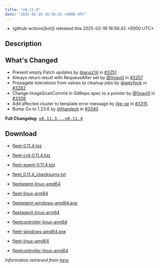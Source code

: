 ```yaml
---
title: "v0.11.4"
date: "2025-02-19 16:56:42 +0000 UTC"
---
```



* (github-actions[bot]) released this 2025-02-19 16:56:42 +0000 UTC*



## Description


<h2>What's Changed</h2>
<ul>
<li>Prevent empty Patch updates by <a class="user-mention notranslate" data-hovercard-type="user" data-hovercard-url="/users/aruiz14/hovercard" data-octo-click="hovercard-link-click" data-octo-dimensions="link_type:self" href="https://github.com/aruiz14">@aruiz14</a> in <a class="issue-link js-issue-link" data-error-text="Failed to load title" data-id="2809734274" data-permission-text="Title is private" data-url="https://github.com/rancher/fleet/issues/3251" data-hovercard-type="pull_request" data-hovercard-url="/rancher/fleet/pull/3251/hovercard" href="https://github.com/rancher/fleet/pull/3251">#3251</a></li>
<li>Always return result with RequeueAfter set by <a class="user-mention notranslate" data-hovercard-type="user" data-hovercard-url="/users/0xavi0/hovercard" data-octo-click="hovercard-link-click" data-octo-dimensions="link_type:self" href="https://github.com/0xavi0">@0xavi0</a> in <a class="issue-link js-issue-link" data-error-text="Failed to load title" data-id="2812366161" data-permission-text="Title is private" data-url="https://github.com/rancher/fleet/issues/3257" data-hovercard-type="pull_request" data-hovercard-url="/rancher/fleet/pull/3257/hovercard" href="https://github.com/rancher/fleet/pull/3257">#3257</a></li>
<li>Propagate tolerations from values to cleanup jobs by <a class="user-mention notranslate" data-hovercard-type="user" data-hovercard-url="/users/weyfonk/hovercard" data-octo-click="hovercard-link-click" data-octo-dimensions="link_type:self" href="https://github.com/weyfonk">@weyfonk</a> in <a class="issue-link js-issue-link" data-error-text="Failed to load title" data-id="2820770466" data-permission-text="Title is private" data-url="https://github.com/rancher/fleet/issues/3282" data-hovercard-type="pull_request" data-hovercard-url="/rancher/fleet/pull/3282/hovercard" href="https://github.com/rancher/fleet/pull/3282">#3282</a></li>
<li>Change ImageScanCommit in GitRepo spec to a pointer by <a class="user-mention notranslate" data-hovercard-type="user" data-hovercard-url="/users/0xavi0/hovercard" data-octo-click="hovercard-link-click" data-octo-dimensions="link_type:self" href="https://github.com/0xavi0">@0xavi0</a> in <a class="issue-link js-issue-link" data-error-text="Failed to load title" data-id="2835701969" data-permission-text="Title is private" data-url="https://github.com/rancher/fleet/issues/3308" data-hovercard-type="pull_request" data-hovercard-url="/rancher/fleet/pull/3308/hovercard" href="https://github.com/rancher/fleet/pull/3308">#3308</a></li>
<li>Add affected cluster to template error message by <a class="user-mention notranslate" data-hovercard-type="user" data-hovercard-url="/users/p-se/hovercard" data-octo-click="hovercard-link-click" data-octo-dimensions="link_type:self" href="https://github.com/p-se">@p-se</a> in <a class="issue-link js-issue-link" data-error-text="Failed to load title" data-id="2838324220" data-permission-text="Title is private" data-url="https://github.com/rancher/fleet/issues/3315" data-hovercard-type="pull_request" data-hovercard-url="/rancher/fleet/pull/3315/hovercard" href="https://github.com/rancher/fleet/pull/3315">#3315</a></li>
<li>Bump Go to 1.23.6 by <a class="user-mention notranslate" data-hovercard-type="user" data-hovercard-url="/users/thardeck/hovercard" data-octo-click="hovercard-link-click" data-octo-dimensions="link_type:self" href="https://github.com/thardeck">@thardeck</a> in <a class="issue-link js-issue-link" data-error-text="Failed to load title" data-id="2850243054" data-permission-text="Title is private" data-url="https://github.com/rancher/fleet/issues/3340" data-hovercard-type="pull_request" data-hovercard-url="/rancher/fleet/pull/3340/hovercard" href="https://github.com/rancher/fleet/pull/3340">#3340</a></li>
</ul>
<p><strong>Full Changelog</strong>: <a class="commit-link" href="https://github.com/rancher/fleet/compare/v0.11.3...v0.11.4"><tt>v0.11.3...v0.11.4</tt></a></p>



## Download


* [fleet-0.11.4.tgz](https://github.com/rancher/fleet/releases/download/v0.11.4/fleet-0.11.4.tgz)

* [fleet-crd-0.11.4.tgz](https://github.com/rancher/fleet/releases/download/v0.11.4/fleet-crd-0.11.4.tgz)

* [fleet-agent-0.11.4.tgz](https://github.com/rancher/fleet/releases/download/v0.11.4/fleet-agent-0.11.4.tgz)

* [fleet_0.11.4_checksums.txt](https://github.com/rancher/fleet/releases/download/v0.11.4/fleet_0.11.4_checksums.txt)

* [fleetagent-linux-amd64](https://github.com/rancher/fleet/releases/download/v0.11.4/fleetagent-linux-amd64)

* [fleet-linux-arm64](https://github.com/rancher/fleet/releases/download/v0.11.4/fleet-linux-arm64)

* [fleetagent-windows-amd64.exe](https://github.com/rancher/fleet/releases/download/v0.11.4/fleetagent-windows-amd64.exe)

* [fleetagent-linux-arm64](https://github.com/rancher/fleet/releases/download/v0.11.4/fleetagent-linux-arm64)

* [fleetcontroller-linux-arm64](https://github.com/rancher/fleet/releases/download/v0.11.4/fleetcontroller-linux-arm64)

* [fleet-windows-amd64.exe](https://github.com/rancher/fleet/releases/download/v0.11.4/fleet-windows-amd64.exe)

* [fleet-linux-amd64](https://github.com/rancher/fleet/releases/download/v0.11.4/fleet-linux-amd64)

* [fleetcontroller-linux-amd64](https://github.com/rancher/fleet/releases/download/v0.11.4/fleetcontroller-linux-amd64)




*Information retrieved from [here](https://github.com/rancher/fleet/releases/tag/v0.11.4)*

